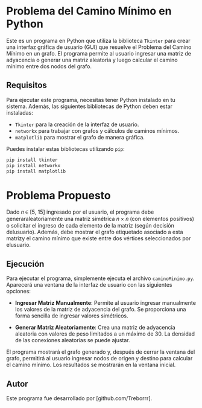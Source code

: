 # Problema del Camino Mínimo en Python

Este es un programa en Python que utiliza la biblioteca `Tkinter` para crear una interfaz gráfica de usuario (GUI) que resuelve el Problema del Camino Mínimo en un grafo. El programa permite al usuario ingresar una matriz de adyacencia o generar una matriz aleatoria y luego calcular el camino mínimo entre dos nodos del grafo.

## Requisitos

Para ejecutar este programa, necesitas tener Python instalado en tu sistema. Además, las siguientes bibliotecas de Python deben estar instaladas:

- `Tkinter` para la creación de la interfaz de usuario.
- `networkx` para trabajar con grafos y cálculos de caminos mínimos.
- `matplotlib` para mostrar el grafo de manera gráfica.

Puedes instalar estas bibliotecas utilizando `pip`:

```bash
pip install tkinter
pip install networkx
pip install matplotlib
```
# Problema Propuesto 

Dado 𝑛 ∈ [5, 15] ingresado por el usuario, el programa debe generaraleatoriamente una matriz simétrica 𝑛 × 𝑛 (con elementos positivos) o solicitar el ingreso de cada elemento de la matriz (según decisión delusuario). Además, debe mostrar el grafo etiquetado asociado a esta matrizy el camino mínimo que existe entre dos vértices seleccionados por elusuario.


## Ejecución

Para ejecutar el programa, simplemente ejecuta el archivo `caminoMinimo.py`. Aparecerá una ventana de la interfaz de usuario con las siguientes opciones:

- **Ingresar Matriz Manualmente**: Permite al usuario ingresar manualmente los valores de la matriz de adyacencia del grafo. Se proporciona una forma sencilla de ingresar valores simétricos.

- **Generar Matriz Aleatoriamente**: Crea una matriz de adyacencia aleatoria con valores de peso limitados a un máximo de 30. La densidad de las conexiones aleatorias se puede ajustar.

El programa mostrará el grafo generado y, después de cerrar la ventana del grafo, permitirá al usuario ingresar nodos de origen y destino para calcular el camino mínimo. Los resultados se mostrarán en la ventana inicial.

## Autor

Este programa fue desarrollado por [github.com/Treborrr].

